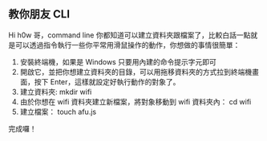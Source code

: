 ## 教你朋友 CLI

Hi h0w 哥，command line 你都知道可以建立資料夾跟檔案了，比較白話一點就是可以透過指令執行一些你平常用滑鼠操作的動作，你想做的事情很簡單：

1. 安裝終端機，如果是 Windows 只要用內建的命令提示字元即可
2. 開啟它，並把你想建立資料夾的目錄，可以用拖移資料夾的方式拉到終端機畫面，按下 Enter，這樣就設定好執行動作的對象了。
3. 建立資料夾: mkdir wifi 
4. 由於你想在 wifi 資料夾建立新檔案，將對象移動到 wifi 資料夾內： cd wifi
5. 建立檔案： touch afu.js

完成囉！